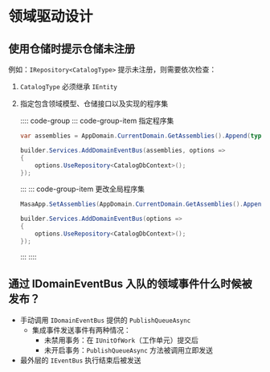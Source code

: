 # 领域驱动设计

## 使用仓储时提示仓储未注册

例如：`IRepository<CatalogType>` 提示未注册，则需要依次检查：

1. `CatalogType` 必须继承 `IEntity`

2. 指定包含领域模型、仓储接口以及实现的程序集

   :::: code-group
   ::: code-group-item 指定程序集

   ```csharp Domain/Entities/CatalogBrand.cs
   var assemblies = AppDomain.CurrentDomain.GetAssemblies().Append(typeof(CatalogItem).Assembly);
   
   builder.Services.AddDomainEventBus(assemblies, options =>
   {
       options.UseRepository<CatalogDbContext>();
   });
   ```
   :::
   ::: code-group-item 更改全局程序集

   ```csharp Domain/Entities/CatalogType.cs
   MasaApp.SetAssemblies(AppDomain.CurrentDomain.GetAssemblies().Append(typeof(CatalogItem).Assembly));
   
   builder.Services.AddDomainEventBus(options =>
   {
       options.UseRepository<CatalogDbContext>();
   });
   ```
   :::
   ::::

## 通过 IDomainEventBus 入队的领域事件什么时候被发布？

* 手动调用 `IDomainEventBus` 提供的 `PublishQueueAsync`
  * 集成事件发送事件有两种情况：
    * 未禁用事务：在 `IUnitOfWork`（工作单元）提交后
    * 未开启事务：`PublishQueueAsync` 方法被调用立即发送
* 最外层的 `IEventBus` 执行结束后被发送